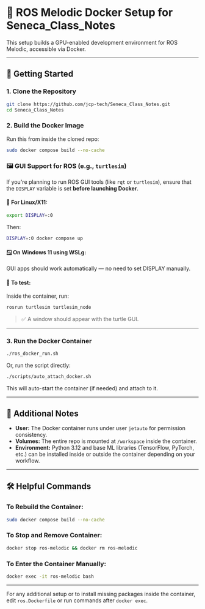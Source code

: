 # 🐳 ROS Melodic Docker Setup for Seneca\_Class\_Notes

This setup builds a GPU-enabled development environment for ROS Melodic, accessible via Docker.

---

## 🚀 Getting Started

### 1. Clone the Repository

```bash
git clone https://github.com/jcp-tech/Seneca_Class_Notes.git
cd Seneca_Class_Notes
```

### 2. Build the Docker Image

Run this from inside the cloned repo:

```bash
sudo docker compose build --no-cache
```

### 🖼️ GUI Support for ROS (e.g., `turtlesim`)

If you're planning to run ROS GUI tools (like `rqt` or `turtlesim`), ensure that the `DISPLAY` variable is set **before launching Docker**.

#### 🧭 For Linux/X11:

```bash
export DISPLAY=:0
```

Then:

```bash
DISPLAY=:0 docker compose up
```

#### 🪟 On Windows 11 using WSLg:

GUI apps should work automatically — no need to set DISPLAY manually.

#### 🧪 To test:

Inside the container, run:

```bash
rosrun turtlesim turtlesim_node
```

> ✅ A window should appear with the turtle GUI.

---

### 3. Run the Docker Container

```bash
./ros_docker_run.sh
```

Or, run the script directly:

```bash
./scripts/auto_attach_docker.sh
```

This will auto-start the container (if needed) and attach to it.

---

## 🧾 Additional Notes

* **User:** The Docker container runs under user `jetauto` for permission consistency.
* **Volumes:** The entire repo is mounted at `/workspace` inside the container.
* **Environment:** Python 3.12 and base ML libraries (TensorFlow, PyTorch, etc.) can be installed inside or outside the container depending on your workflow.

---

## 🛠️ Helpful Commands

### To Rebuild the Container:

```bash
sudo docker compose build --no-cache
```

### To Stop and Remove Container:

```bash
docker stop ros-melodic && docker rm ros-melodic
```

### To Enter the Container Manually:

```bash
docker exec -it ros-melodic bash
```

---

For any additional setup or to install missing packages inside the container, edit `ros.Dockerfile` or run commands after `docker exec`.